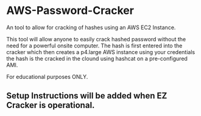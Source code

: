 # AWS-Password-Cracker
An tool to allow for cracking of hashes using an AWS EC2 Instance.

This tool will allow anyone to easily crack hashed password without the need for a powerful onsite computer.
The hash is first entered into the cracker which then creates a p4.large AWS instance using your credentials the hash
is the cracked in the clound using hashcat on a pre-configured AMI.

For educational purposes ONLY.


## Setup Instructions will be added when EZ Cracker is operational.
